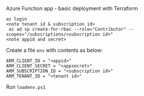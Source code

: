 Azure Function app - basic deployment with Terraform

```
az login
<note tenant id & subscription id>
 az ad sp create-for-rbac --role="Contributor" --scopes="/subscriptions/<subscription id>"
<note appid and secret>
```

Create a file `env` with contents as below:

```
ARM_CLIENT_ID = "<appid>"
ARM_CLIENT_SECRET = "<appsecret>"
ARM_SUBSCRIPTION_ID = "<subscription id>"
ARM_TENANT_ID = "<tenant id>"
```
Run `loadenv.ps1`
